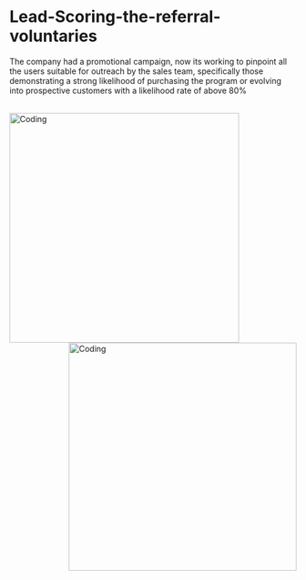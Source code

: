 # Lead-Scoring-the-referral-voluntaries
The company had a promotional campaign, now its working to pinpoint all the users suitable for outreach by the sales team, specifically those demonstrating a strong likelihood of purchasing the program or evolving into prospective customers with a likelihood rate of above 80%

<br>

<img align="left" alt="Coding" width="403" src="https://y.yarn.co/5e2e2879-c2c4-4a7e-bb19-d3d884b97281_text.gif"> 

<img align="right" alt="Coding" width="400" src="https://global.discourse-cdn.com/smallgiantgames/original/3X/8/5/8507b3a2be8e3d02a7bf75cdb4264698aa5944dc.gif"> 
